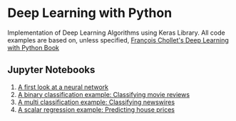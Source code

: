 # Deep Learning with Python
Implementation of Deep Learning Algorithms using Keras Library. All code examples are based on, unless specified, [François Chollet's Deep Learning with Python Book](https://www.manning.com/books/deep-learning-with-python)

## Jupyter Notebooks

1. [A first look at a neural network](https://github.com/andersy005/deep-learning/blob/master/01-A-first-look-at-a-neural-network.ipynb)
2. [A binary classification example: Classifying movie reviews](https://github.com/andersy005/deep-learning/blob/master/02-A-Binary-Classification-Example.ipynb)
3. [A multi classification example: Classifying newswires](https://github.com/andersy005/deep-learning/blob/master/03-A-Multiclass-Classification-Example.ipynb)
4. [A scalar regression example: Predicting house prices](https://github.com/andersy005/deep-learning/blob/master/04-A-Regression-Example-Predicting-House-Prices.ipynb)
